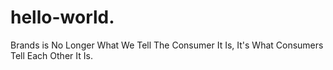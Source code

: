 # hello-world.
Brands is No Longer What We Tell The Consumer It Is, It's What Consumers Tell Each Other It Is.
